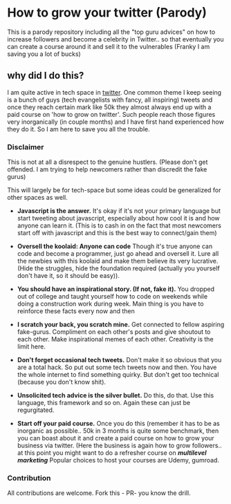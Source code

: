 # How to grow your twitter (Parody)
This is a parody repository including all the "top guru advices" on how to increase followers and become a celebrity in Twitter.. so that eventually you can create a course around it and sell it to the vulnerables (Franky I am saving you a lot of bucks)

## why did I do this?
I am quite active in tech space in [twitter](https://twitter.com/sudip_post).  One common theme I keep seeing is a bunch of guys (tech evangelists with fancy, all inspiring) tweets and once they reach certain mark like 50k they almost always end up with a paid course on 'how to grow on twitter'. Such people reach those figures very inorganically (in couple months) and I have first hand experienced how they do it. So I am here to save you all the trouble.

### Disclaimer
This is not at all a disrespect to the genuine hustlers. (Please don't get offended. I am trying to help newcomers rather than discredit the fake gurus)

This will largely be for tech-space but some ideas could be generalized for other spaces as well.

- **Javascript is the answer.**  It's okay if it's not your primary language but start tweeting about javascript, especially about how cool it is and how anyone can learn it. (This is to cash in on the fact that most newcomers start off with javascript and this is the best way to connect/gain them)

- **Oversell the koolaid: Anyone can code** Though it's true anyone can code and become a programmer, just go ahead and oversell it. Lure all the newbies with this koolaid and make them believe its very lucrative. (Hide the struggles, hide the foundation required (actually you yourself don't have it, so it should be easy)).

- **You should have an inspirational story. (If not, fake it).** You dropped out of college and taught yourself how to code on weekends while doing a construction work during week. Main thing is you have to reinforce these facts every now and then

- **I scratch your back, you scratch mine.** Get connected to fellow aspiring fake-gurus. Compliment on each other's posts and give shoutout to each other. Make inspirational memes of each other. Creativity is the limit here.

- **Don't forget occasional tech tweets.** Don't make it so obvious that you are a total hack. So put out some tech tweets now and then. You have the whole internet to find something quirky. But don't get too technical (because you don't know shit).

- **Unsolicited tech advice is the silver bullet.** Do this, do that. Use this language, this framework and so on. Again these can just be regurgitated.

- **Start off your paid course.** Once you do this (remember it has to be as inorganic as possible.. 50k in 3 months is quite some benchmark, then you can boast about it and create a paid course on how to grow your business via twitter. (Here the business is again how to grow followers.. at this point you might want to do a refresher course on ***multilevel marketing*** Popular choices to host your courses are Udemy, gumroad.


### Contribution
All contributions are welcome. Fork this - PR- you know the drill. 
